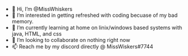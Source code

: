 - 👋 Hi, I’m @MissWhiskers
- 👀 I’m interested in getting refreshed with coding becuase of my bad memory.
- 🌱 I’m currently learning at home on linix/windows based systems with java, HTML, and css 
- 💞️ I’m looking to collaborate on nothing right now
- 📫 Reach me by my discord directly @ MissWiskers#7744

<!---
MissWhiskers/MissWhiskers is a ✨ special ✨ repository because its `README.md` (this file) appears on your GitHub profile.
You can click the Preview link to take a look at your changes.
--->

